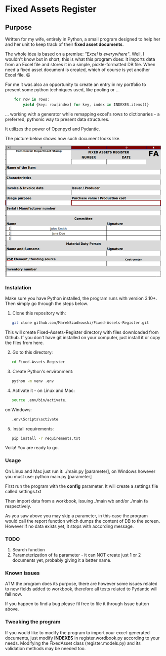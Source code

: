 # Fixed Assets Register

## Purpose

Written for my wife, entirely in Python, a small program designed to help her and her unit to keep track of their **fixed asset documents**.

The whole idea is based on a premise: *"Excel is everywhere"*. Well, I wouldn't know but in short, this is what this program does: It imports data from an Excel file and stores it in a simple, pickle-formatted DB file. When need a fixed asset document is created, which of course is yet another Excel file. :smiley:

For me it was also an opportunity to create an entry in my portfolio to present some python techniques used, like pooling or ...

```python
    for row in rows:
        yield {key: row[index] for key, index in INDEXES.items()}
```

... working with a generator while remapping excel's rows to dictionaries - a preferred, pythonic way to present data structures.

It utilizes the power of Openpyxl and Pydantic.

The picture below shows how such document looks like.

![Fixed Asset Document (excel)](fixed-asset-document.png "Fixed Asset Document")

### Instalation

Make sure you have Python installed, the program runs with version 3.10+. Then simply go through the steps below.

1. Clone this repository with:
```sh
   git clone github.com/MarekSzadkowski/Fixed-Assets-Register.git
```
This will create Fixed-Assets-Register directory with files downloaded from Github. If you don't have git installed on your computer, just install it or copy the files from here.

2. Go to this directory:
```sh
   cd Fixed-Assets-Register
```
3. Create Python's environment:
```sh
   python -m venv .env
```
4. Activate it - on Linux and Mac:
```sh
   source .env/bin/activate,
```
on Windows:
```sh
   .env\Scripts\activate
```
5. Install requirements:
```sh
   pip install -r requirements.txt
```

Voila! You are ready to go.

### Usage

On Linux and Mac just run it: ./main.py \[parameter\], on Windows however you must use: python main.py \[parameter\]

First run the program with the **config** parameter. It will create a settings file called settings.txt

Then import data from a workbook, issuing ./main wb and/or ./main fa respectively.

As you saw above you may skip a parameter, in this case the program would call the report function which dumps the content of DB to the screen. However if no data exists yet, it stops with according message.

### TODO

1. Search function
2. Parameterization of fa parameter - it can NOT create just 1 or 2 documents yet, probably giving it a better name.

### Known issues

ATM the program does its purpose, there are however some issues related to new fields added to workbook, therefore all tests related to Pydantic will fail now.

If you happen to find a bug please fil free to file it through Issue button above.

### Tweaking the program

If you would like to modify the program to import your excel-generated documents, just modify **INDEXES** in register.wordbook.py according to your needs. Modifying the FixedAsset class (register.models.py) and its validation methods may be needed too.
